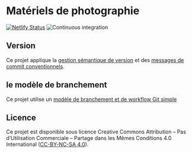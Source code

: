 # Matériels de photographie

[![Netlify Status](https://api.netlify.com/api/v1/badges/54c44f41-0dfe-4c48-83a0-1f8c7313ec2e/deploy-status)](https://app.netlify.com/sites/smur-photography-gear/deploys)
![Continuous integration](https://github.com/deild/photography-gear/workflows/Continuous%20integration/badge.svg)

## Version

Ce projet applique la [gestion sémantique de version][semver] et des [messages de commit conventionnels][conventionalcommits].

## le modèle de branchement

Ce projet utilise un [modèle de branchement et de workflow Git simple][simplebranchingmodel]

## Licence

Ce projet est disponible sous licence Creative Commons Attribution – Pas d’Utilisation Commerciale –
Partage dans les Mêmes Conditions 4.0 International ([CC-BY-NC-SA 4.0][cc-by-nc-sa 4.0]).

[semver]: https://semver.org/lang/fr/
[cc-by-nc-sa 4.0]: https://creativecommons.org/licenses/by-nc-sa/4.0/legalcode.fr
[conventionalcommits]: https://www.conventionalcommits.org/fr/v1.0.0-beta.4/
[simplebranchingmodel]: https://gist.github.com/deild/05bc4794de1aefc7b50d62ab0a25ef55
